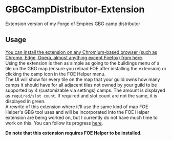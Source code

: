 # GBGCampDistributor-Extension
Extension version of my Forge of Empires GBG camp distributor

## Usage
[You can install the extension on any Chromium-based browser (such as Chrome, Edge, Opera, almost anything except Firefox) from here](https://chrome.google.com/webstore/detail/gbg-camp-distributor/ikdffmdnildbkpjpinoiifbfcppfmdpj).  
Using the extension is then as simple as going to the buildings menu of a tile on the GBG map (ensure you reload FOE after installing the extension) or
clicking the camp icon in the FOE Helper menu.  
The UI will show for every tile on the map that your guild owns how many camps it should have for all adjacent tiles not owned by your guild to be
supported by 4 (customizable via settings) camps. The amount is displayed as `required/slot count`. If required and slot count are not the same, it is displayed in green.  
A rewrite of this extension where it'll use the same kind of map FOE Helper's GBG tool uses and will be incorporated into the FOE Helper extension are being worked on,
but I currently do not have much time to work on this. You can follow its progress [here](https://github.com/PlanetTeamSpeakk/foe-helfer-extension/tree/beta).  

**Do note that this extension requires FOE Helper to be installed.**
